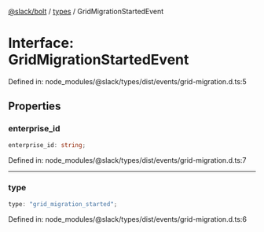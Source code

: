 [@slack/bolt](../../../../index.md) / [types](../index.md) / GridMigrationStartedEvent

# Interface: GridMigrationStartedEvent

Defined in: node\_modules/@slack/types/dist/events/grid-migration.d.ts:5

## Properties

### enterprise\_id

```ts
enterprise_id: string;
```

Defined in: node\_modules/@slack/types/dist/events/grid-migration.d.ts:7

***

### type

```ts
type: "grid_migration_started";
```

Defined in: node\_modules/@slack/types/dist/events/grid-migration.d.ts:6
